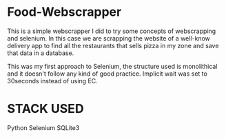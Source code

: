 # Food-Webscrapper

This is a simple webscrapper I did to try some concepts of webscrapping and selenium.
In this case we are scrapping the website of a well-know delivery app to find all the restaurants that sells pizza in my zone
and save that data in a database.

This was my first approach to Selenium, the structure used is monolithical and it doesn't follow any kind of good practice.
Implicit wait was set to 30seconds instead of using EC.

# STACK USED

Python
Selenium
SQLite3
